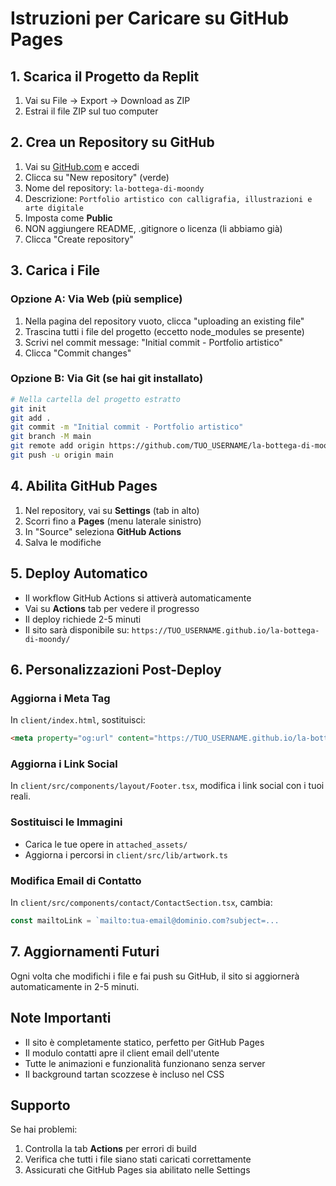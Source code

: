 # Istruzioni per Caricare su GitHub Pages

## 1. Scarica il Progetto da Replit

1. Vai su File → Export → Download as ZIP
2. Estrai il file ZIP sul tuo computer

## 2. Crea un Repository su GitHub

1. Vai su [GitHub.com](https://github.com) e accedi
2. Clicca su "New repository" (verde)
3. Nome del repository: `la-bottega-di-moondy`
4. Descrizione: `Portfolio artistico con calligrafia, illustrazioni e arte digitale`
5. Imposta come **Public**
6. NON aggiungere README, .gitignore o licenza (li abbiamo già)
7. Clicca "Create repository"

## 3. Carica i File

### Opzione A: Via Web (più semplice)
1. Nella pagina del repository vuoto, clicca "uploading an existing file"
2. Trascina tutti i file del progetto (eccetto node_modules se presente)
3. Scrivi nel commit message: "Initial commit - Portfolio artistico"
4. Clicca "Commit changes"

### Opzione B: Via Git (se hai git installato)
```bash
# Nella cartella del progetto estratto
git init
git add .
git commit -m "Initial commit - Portfolio artistico"
git branch -M main
git remote add origin https://github.com/TUO_USERNAME/la-bottega-di-moondy.git
git push -u origin main
```

## 4. Abilita GitHub Pages

1. Nel repository, vai su **Settings** (tab in alto)
2. Scorri fino a **Pages** (menu laterale sinistro)
3. In "Source" seleziona **GitHub Actions**
4. Salva le modifiche

## 5. Deploy Automatico

- Il workflow GitHub Actions si attiverà automaticamente
- Vai su **Actions** tab per vedere il progresso
- Il deploy richiede 2-5 minuti
- Il sito sarà disponibile su: `https://TUO_USERNAME.github.io/la-bottega-di-moondy/`

## 6. Personalizzazioni Post-Deploy

### Aggiorna i Meta Tag
In `client/index.html`, sostituisci:
```html
<meta property="og:url" content="https://TUO_USERNAME.github.io/la-bottega-di-moondy/" />
```

### Aggiorna i Link Social
In `client/src/components/layout/Footer.tsx`, modifica i link social con i tuoi reali.

### Sostituisci le Immagini
- Carica le tue opere in `attached_assets/`
- Aggiorna i percorsi in `client/src/lib/artwork.ts`

### Modifica Email di Contatto
In `client/src/components/contact/ContactSection.tsx`, cambia:
```typescript
const mailtoLink = `mailto:tua-email@dominio.com?subject=...
```

## 7. Aggiornamenti Futuri

Ogni volta che modifichi i file e fai push su GitHub, il sito si aggiornerà automaticamente in 2-5 minuti.

## Note Importanti

- Il sito è completamente statico, perfetto per GitHub Pages
- Il modulo contatti apre il client email dell'utente
- Tutte le animazioni e funzionalità funzionano senza server
- Il background tartan scozzese è incluso nel CSS

## Supporto

Se hai problemi:
1. Controlla la tab **Actions** per errori di build
2. Verifica che tutti i file siano stati caricati correttamente
3. Assicurati che GitHub Pages sia abilitato nelle Settings
